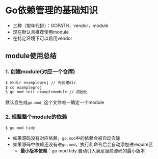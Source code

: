 #  Go依赖管理的基础知识
- 三种（按年代排）：GOPATH，vendor，module
- 现在默认且推荐使用module
- 在特定环境下可以启用vendor

## module使用总结
### 1. 创建module(对应一个仓库)
```sh
$ mkdir exampleproj // 先创建dir
$ cd exampleproj 
$ go mod init examplemodule // 初始化
```
默认会生成`go.mod`, 这个文件唯一确定一个module

### 2. 规整整个module的依赖
```sh
$ go mod tidy
```
- 如果源码没有对应依赖，`go.mod`中的依赖会被自动去除
- 如果源码中依赖还没有进`go.mod`，执行此命令后会自动添加进require区
  - **最小版本依赖**：go mod tidy 自动引入满足当前源码的最小版本
